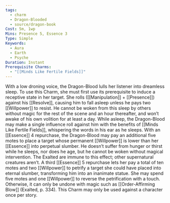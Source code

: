 ```yaml
---
tags:
  - charm
  - Dragon-Blooded
  - source/dragon-book
Cost: 5m, 1wp
Mins: Presence 5, Essence 3
Type: Simple
Keywords:
  - Aura
  - Earth
  - Psyche
Duration: Instant
Prerequisite Charms:
  - "[[Minds Like Fertile Fields]]"
---
```

With a low droning voice, the Dragon-Blood lulls her listener into dreamless sleep. To use this Charm, she must first use its prerequisite to induce a receptive state in her target. She rolls ([[Manipulation]] + [[Presence]]) against his [[Resolve]], causing him to fall asleep unless he pays two [[Willpower]] to resist. He cannot be woken from this sleep by others without magic for the rest of the scene and an hour thereafter, and won’t awake of his own volition for at least a day. While asleep, the Dragon-Blood may make a single influence roll against him with the benefits of [[Minds Like Fertile Fields]], whispering the words in his ear as he sleeps. With an [[Essence]] 4 repurchase, the Dragon-Blood may pay an additional five motes to place a target whose permanent [[Willpower]] is lower than her [[Essence]] into perpetual slumber. He doesn’t suffer from hunger or thirst while he sleeps, nor does he age, but he cannot be woken without magical intervention. The Exalted are immune to this effect; other supernatural creatures aren’t. A third [[Essence]] 5 repurchase lets her pay a total of ten motes and two [[Willpower]] to petrify a target she could have placed into eternal slumber, transforming him into an inanimate statue. She may spend five motes and one [[Willpower]] to reverse the petrification with a touch. Otherwise, it can only be undone with magic such as [[Order-Affirming Blow]] (Exalted, p. 334). This Charm may only be used against a character once per story.